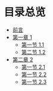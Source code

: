 # 目录总览

* [前言](README.md)
* [第一章 1]()
  * [第一节 1.1]()
  * [第二节 1.2]()
* [第二章 2]()
  * [第一节 2.1]()
  * [第一节 2.2]()
  * [第一节 2.3]()
